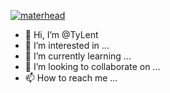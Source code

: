 [![materhead](https://27a7x92iyp7i4yd8b4bgzvnb-wpengine.netdna-ssl.com/wp-content/uploads/2017/06/api.gif)](https://github.com/TyLent/)
- 👋 Hi, I’m @TyLent
- 👀 I’m interested in ...
- 🌱 I’m currently learning ...
- 💞️ I’m looking to collaborate on ...
- 📫 How to reach me ...

<!---
TyLent/TyLent is a ✨ special ✨ repository because its `README.md` (this file) appears on your GitHub profile.
You can click the Preview link to take a look at your changes.
--->
